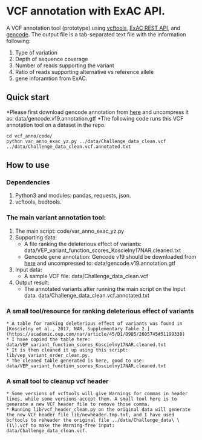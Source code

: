 # VCF annotation with ExAC API. 

A VCF annotation tool (prototype) using [vcftools](https://vcftools.github.io/index.html), [ExAC REST API](http://exac.hms.harvard.edu/), and [gencode](https://www.gencodegenes.org/releases/19.html). 
The output file is a tab-separated text file with the information following: 
1. Type of variation 
2. Depth of sequence coverage 
3. Number of reads supporting the variant 
4. Ratio of reads supporting alternative vs reference allele 
5. gene inforamtion from ExAC.

## Quick start
*Please first download gencode annotation from [here](https://www.gencodegenes.org/releases/19.html) and uncompress it as: data/gencode.v19.annotation.gtf
*The following code runs this VCF annotation tool on a dataset in the repo.

    cd vcf_anno/code/    
	python var_anno_exac_yz.py ../data/Challenge_data_clean.vcf ../data/Challenge_data_clean.vcf.annotated.txt

## How to use

### Dependencies

1. Python3 and modules: pandas, requests, json.
2. vcftools, bedtools.

### The main variant annotation tool:
1. The main script: code/var_anno_exac_yz.py
2. Supporting data: 
	* A file ranking the deleterious effect of variants: 
		data/VEP_variant_function_scores_Koscielny17NAR.cleaned.txt
	* Gencode gene annotation: 
        Gencode v19 should be downloaded from [here](https://www.gencodegenes.org/releases/19.html) and uncompressed to:
		data/gencode.v19.annotation.gtf
3. Input data: 
	* A sample VCF file: 
		data/Challenge_data_clean.vcf
4. Output result:
	* The annotated variants after running the main script on the Input data.
		data/Challenge_data_clean.vcf.annotated.txt

### A small tool/resource for ranking deleterious effect of variants
	* A table for ranking deleterious effect of variants was found in [Koscielny et al., 2017, NAR, Supplementary Table 2.](https://academic.oup.com/nar/article/45/D1/D985/2605745#51199338)
	* I have copied the table here: data/VEP_variant_function_scores_Koscielny17NAR.cleaned.txt 
	* It is then cleaned it up using this script: lib/vep_variant_order_clean.py.
	* The cleaned table generated is here, good to use: data/VEP_variant_function_scores_Koscielny17NAR.cleaned.txt 

### A small tool to cleanup vcf header 
	* Some versions of vcftools will give Warnings for commas in header lines, while some versions accept them. A small tool here is to generate a new VCF header file to remove those comma.
	* Running lib/vcf_header_clean.py on the original data will generate the new VCF header file lib/newheader.tmp.txt, and I have used bcftools to reheader the original file ../data/Challenge_data\ \(1\).vcf to make the Warning-free input: data/Challenge_data_clean.vcf.

 
